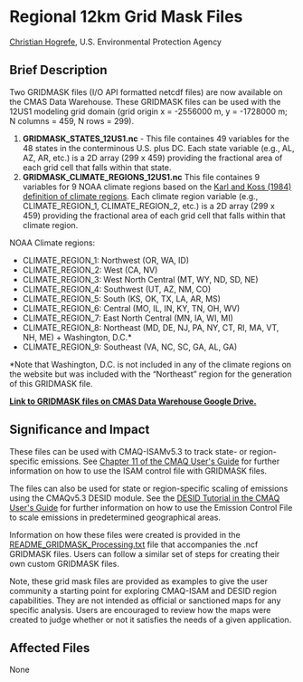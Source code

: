 
# Regional 12km Grid Mask Files

[Christian Hogrefe](mailto:hogrefe.christian@epa.gov), U.S. Environmental Protection Agency

## Brief Description
Two GRIDMASK files (I/O API formatted netcdf files) are now available on the CMAS Data Warehouse.  These GRIDMASK files can be used with the 12US1 modeling grid domain (grid origin x = -2556000 m, y = -1728000 m; N columns = 459, N rows = 299).

1. **GRIDMASK_STATES_12US1.nc** - This file containes 49 variables for the 48 states in the conterminous U.S. plus DC. Each state variable (e.g., AL, AZ, AR, etc.) is a 2D array (299 x 459) providing the fractional area of each grid cell that falls within that state. 
2. **GRIDMASK_CLIMATE_REGIONS_12US1.nc** This file containes 9 variables for 9 NOAA climate regions based on the [Karl and Koss (1984) definition of climate regions](https://www.ncdc.noaa.gov/monitoring-references/maps/us-climate-regions.php). Each climate region variable (e.g., CLIMATE_REGION_1, CLIMATE_REGION_2, etc.) is a 2D array (299 x 459) providing the fractional area of each grid cell that falls within that climate region.  

 NOAA Climate regions:
 * CLIMATE_REGION_1: Northwest (OR, WA, ID)
 * CLIMATE_REGION_2: West (CA, NV)
 * CLIMATE_REGION_3: West North Central (MT, WY, ND, SD, NE)
 * CLIMATE_REGION_4: Southwest (UT, AZ, NM, CO)
 * CLIMATE_REGION_5: South (KS, OK, TX, LA, AR, MS)
 * CLIMATE_REGION_6: Central (MO, IL, IN, KY, TN, OH, WV)
 * CLIMATE_REGION_7: East North Central (MN, IA, WI, MI)
 * CLIMATE_REGION_8: Northeast (MD, DE, NJ, PA, NY, CT, RI, MA, VT, NH, ME) + Washington, D.C.*
 * CLIMATE_REGION_9: Southeast (VA, NC, SC, GA, AL, GA)

*Note that Washington, D.C. is not included in any of the climate regions on the website but was included with the “Northeast” region for the generation of this GRIDMASK file.

**[Link to GRIDMASK files on CMAS Data Warehouse Google Drive.](https://drive.google.com/drive/folders/1x9mJUbKjJaMDFawgy2PUbETwEUopAQDl)**

## Significance and Impact
These files can be used with CMAQ-ISAMv5.3 to track state- or region-specific emissions. See [Chapter 11 of the CMAQ User's Guide](../Users_Guide/CMAQ_UG_ch11_ISAM.md) for further information on how to use the ISAM control file with GRIDMASK files.  

The files can also be used for state or region-specific scaling of emissions using the CMAQv5.3 DESID module.  See the [DESID Tutorial in the CMAQ User's Guide](../Users_Guide/Tutorials/CMAQ_UG_tutorial_emissions.md) for further information on how to use the Emission Control File to scale emissions in predetermined geographical areas.

Information on how these files were created is provided in the [README_GRIDMASK_Processing.txt](https://drive.google.com/drive/folders/1x9mJUbKjJaMDFawgy2PUbETwEUopAQDl) file that accompanies the .ncf GRIDMASK files.  Users can follow a similar set of steps for creating their own custom GRIDMASK files.

Note, these grid mask files are provided as examples to give the user community a starting point for exploring CMAQ-ISAM and DESID region capabilities. They are not intended as official or sanctioned maps for any specific analysis.  Users are encouraged to review how the maps were created to judge whether or not it satisfies the needs of a given application.

## Affected Files
None
